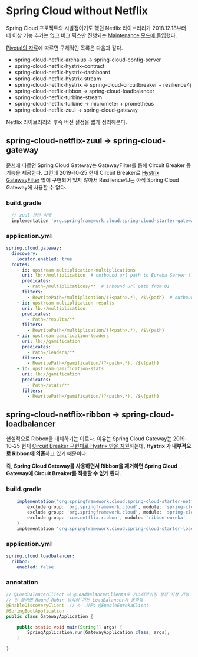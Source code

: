 # Spring Cloud without Netflix

Spring Cloud 프로젝트의 시발점이기도 했던 Netflix 라이브러리가 2018.12.18부터 더 이상 기능 추가는 없고 버그 픽스만 진행되는 [Maintenance 모드에 돌입](https://spring.io/blog/2018/12/12/spring-cloud-greenwich-rc1-available-now)했다.

[Pivotal의 자료](https://www.slideshare.net/Pivotal/how-to-live-in-a-postspringcloudnetflix-world-olga-maciaszeksharma-jakub-pilimon-140430915)에 따르면 구체적인 목록은 다음과 같다.

- spring-cloud-netflix-archaius -> spring-cloud-config-server
- spring-cloud-netflix-hystrix-contract
- spring-cloud-netflix-hystrix-dashboard
- spring-cloud-netflix-hystrix-stream
- spring-cloud-netflix-hystrix -> spring-cloud-circuitbreaker + resilience4j
- spring-cloud-netflix-ribbon -> spring-cloud-loadbalancer
- spring-cloud-netflix-turbine-stream
- spring-cloud-netflix-turbine -> micrometer + prometheus
- spring-cloud-netflix-zuul -> spring-cloud-gateway

Netflix 라이브러리의 후속 버전 설정을 짧게 정리해본다.

## spring-cloud-netflix-zuul -> spring-cloud-gateway

[문서](https://cloud.spring.io/spring-cloud-gateway/reference/html/)에 따르면 Spring Cloud Gateway는 GatewayFilter를 통해 Circuit Breaker 등 기능을 제공한다. 그런데 2019-10-25 현재 Circuit Breaker로 [Hystrix GatewayFilter](https://cloud.spring.io/spring-cloud-gateway/reference/html/#hystrix) 밖에 구현되어 있지 않아서 Resilience4J는 아직 Spring Cloud Gateway에 사용할 수 없다.

### build.gradle

```groovy
  // zuul 관련 삭제
  implementation 'org.springframework.cloud:spring-cloud-starter-gateway'
```

### application.yml

```yml
spring.cloud.gateway:
  discovery:
    locator.enabled: true
  routes:
    - id: upstream-multiplication-multiplications
      uri: lb://multiplication  # outbound url path to Eureka Server (lb://SPRING.APPLICATION.NAME)
      predicates:
        - Path=/multiplications/**  # inbound url path from UI
      filters:
        - RewritePath=/multiplication/(?<path>.*), /$\{path}  # outbound url path to spring.application.name)
    - id: upstream-multiplication-results
      uri: lb://multiplication
      predicates:
        - Path=/results/**
      filters:
        - RewritePath=/multiplication/(?<path>.*), /$\{path}
    - id: upstream-gamification-leaders
      uri: lb://gamification
      predicates:
        - Path=/leaders/**
      filters:
        - RewritePath=/gamification/(?<path>.*), /$\{path}
    - id: upstream-gamification-stats
      uri: lb://gamification
      predicates:
        - Path=/stats/**
      filters:
        - RewritePath=/gamification/(?<path>.*), /$\{path}
```

## spring-cloud-netflix-ribbon -> spring-cloud-loadbalancer

현실적으로 Ribbon을 대체하기는 이르다. 이유는 Spring Cloud Gateway는 2019-10-25 현재 [Circuit Breaker 구현체로 Hystrix 만을 지원](https://spring.io/projects/spring-cloud-gateway)하는데, **Hystrix 가 내부적으로 Ribbon에 의존**하고 있기 때문이다.

즉, **Spring Cloud Gateway를 사용하면서 Ribbon을 제거하면 Spring Cloud Gateway에 Circuit Breaker를 적용할 수 없게 된다.**

### build.gradle

```groovy
	implementation('org.springframework.cloud:spring-cloud-starter-netflix-eureka-client') {
		exclude group: 'org.springframework.cloud', module: 'spring-cloud-starter-netflix-archaius'
		exclude group: 'org.springframework.cloud', module: 'spring-cloud-starter-netflix-ribbon'
		exclude group: 'com.netflix.ribbon', module: 'ribbon-eureka'
	}
	implementation 'org.springframework.cloud:spring-cloud-starter-loadbalancer'
```

### application.yml

```yml
spring.cloud.loadbalancer:
  ribbon:
    enabled: false
```

### annotation

```java
// @LoadBalancerClient 나 @LoadBalancerClients로 커스터마이징 설정 지정 가능
// 안 붙이면 Round-Robin 방식의 기본 LoadBalancer가 동작함
@EnableDiscoveryClient  // <- 기존: @EnableEurekaClient
@SpringBootApplication
public class GatewayApplication {

	public static void main(String[] args) {
		SpringApplication.run(GatewayApplication.class, args);
	}

}

```
